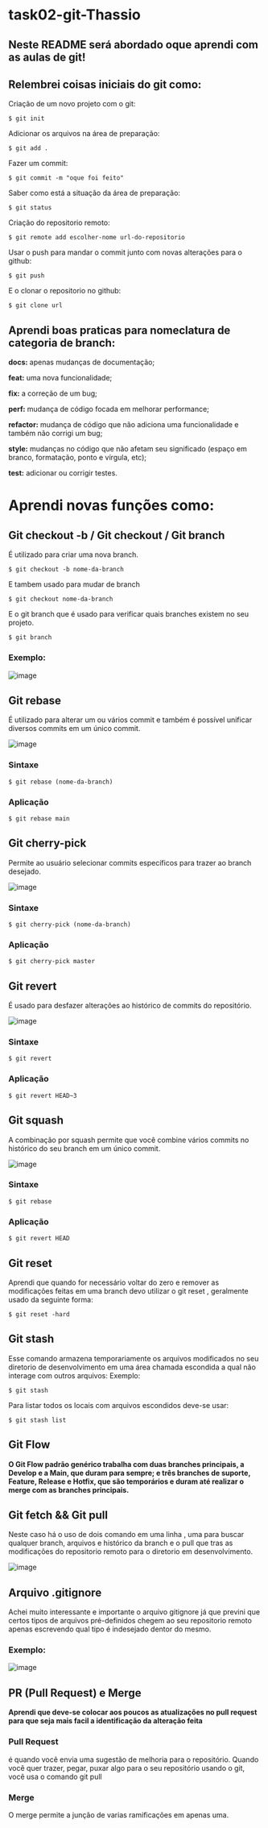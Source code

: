 # task02-git-Thassio   

## Neste README será abordado oque aprendi com as aulas de git!

## Relembrei coisas iniciais do git como:

Criação de um novo projeto com o git:
```shell
$ git init 
```

Adicionar os arquivos na área de preparação:
```shell
$ git add .
```

Fazer um commit: 
```shell
$ git commit -m "oque foi feito"
```

Saber como está a situação da área de preparação:
```shell
$ git status
```

Criação do repositorio remoto:
```shell
$ git remote add escolher-nome url-do-repositorio
```

Usar o push para mandar o commit junto com novas alterações para o github:
```shell
$ git push
```

E o clonar o repositorio no github:
```shell
$ git clone url
```

## Aprendi boas praticas para nomeclatura de categoria de branch:

**docs:** apenas mudanças de documentação;<br>

**feat:** uma nova funcionalidade;<br>

**fix:** a correção de um bug;<br>

**perf:** mudança de código focada em melhorar performance;<br>

**refactor:** mudança de código que não adiciona uma funcionalidade e também não corrigi um bug;<br>

**style:** mudanças no código que não afetam seu significado (espaço em branco, formatação, ponto e vírgula, etc);<br>

**test:** adicionar ou corrigir testes.<br>

# Aprendi novas funções como: 

## Git checkout -b / Git checkout / Git branch
É utilizado para criar uma nova branch.

```shell
$ git checkout -b nome-da-branch
```

E tambem usado para mudar de branch

```shell
$ git checkout nome-da-branch
```
E o git branch que é usado para verificar quais branches existem no seu projeto.
```shell
$ git branch 
```
### Exemplo: 
![image](https://user-images.githubusercontent.com/73563601/215009333-36d4c983-d178-4ee5-b4c9-52acf3ce3fe3.png)

## Git rebase
É utilizado para alterar um ou vários commit e também é possível unificar diversos commits em um único commit.


![image](https://user-images.githubusercontent.com/73563601/214727711-8afba25a-a1be-43f9-a2d4-262353cbfa00.png)
### Sintaxe
```shell
$ git rebase (nome-da-branch)
```
### Aplicação
```shell
$ git rebase main
```

## Git cherry-pick
Permite ao usuário selecionar commits específicos para trazer ao branch desejado.


![image](https://user-images.githubusercontent.com/73563601/214729395-fe12193e-3559-4763-a188-31ab681d0d1b.png)
### Sintaxe
```shell
$ git cherry-pick (nome-da-branch)
```
### Aplicação
```shell
$ git cherry-pick master
```

## Git revert
É usado para desfazer alterações ao histórico de commits do repositório.


![image](https://user-images.githubusercontent.com/73563601/214730557-d6989c6c-3333-467c-9b6b-406e9a5a97ce.png)

### Sintaxe
```shell
$ git revert 
```
### Aplicação 
```shell
$ git revert HEAD~3
```

## Git squash
A combinação por squash permite que você combine vários commits no histórico do seu branch em um único commit.


![image](https://user-images.githubusercontent.com/73563601/214730843-62a9bab0-ee16-4187-bf30-83bbf2ef2f78.png)

### Sintaxe
```shell
$ git rebase 
```
### Aplicação 
```shell
$ git revert HEAD
```

## Git reset
Aprendi que quando for necessário voltar do zero e remover as modificações feitas em uma branch devo utilizar o git reset , geralmente usado da seguinte forma:
```shell
$ git reset -hard
```

## Git stash
Esse comando armazena temporariamente os arquivos modificados no seu diretorio de desenvolvimento em uma área chamada escondida a qual não interage com outros arquivos:
Exemplo:
```shell
$ git stash 
```
Para listar todos os locais com arquivos escondidos deve-se usar:
```shell
$ git stash list
```


## Git Flow

**O Git Flow padrão genérico trabalha com duas branches principais, a Develop e a Main, que duram para sempre; e três branches de suporte, Feature, Release e Hotfix, que são temporários e duram até realizar o merge com as branches principais.**


## Git fetch && Git pull
Neste caso há o uso de dois comando em uma linha , uma para buscar qualquer branch, arquivos e histórico da branch e o pull que tras as modificações do repositorio remoto para o diretorio em desenvolvimento.

![image](https://user-images.githubusercontent.com/73563601/215009467-a8a0e3be-1e8d-4500-97d5-6c2ff18376a1.png)


## Arquivo .gitignore

Achei muito interessante e importante o arquivo gitignore já que previni que certos tipos de arquivos pré-definidos chegem ao seu repositorio remoto apenas escrevendo qual tipo é indesejado dentor do mesmo.

### Exemplo: 

![image](https://user-images.githubusercontent.com/73563601/215009447-5b2cce92-f316-488a-8579-05217101a1db.png)

## PR (Pull Request) e Merge

**Aprendi que deve-se colocar aos poucos as atualizações no pull request para que seja mais facil a identificação da alteração feita**

### Pull Request
é quando você envia uma sugestão de melhoria para o repositório. Quando você quer trazer, pegar, puxar algo para o seu repositório usando o git, você usa o comando git pull
### Merge
O merge permite a junção de varias ramificações em apenas uma.






